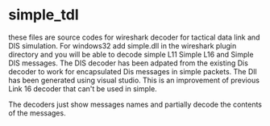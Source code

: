 # simple_tdl

these files are source codes for wireshark decoder for tactical data link and DIS simulation.
For windows32 add simple.dll in the wireshark plugin directory and you will be able to decode simple L11 Simple L16 and Simple DIS messages.
The DIS decoder has been adpated from the existing Dis decoder to work for encapsulated Dis messages in simple packets.
The Dll has been generated using visual studio.
This is an improvement of previous Link 16 decoder  that can't be used  in simple.

The decoders just show messages names and partially decode the contents of the messages.




